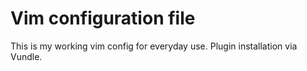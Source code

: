 Vim configuration file
======================

This is my working vim config for everyday use.
Plugin installation via Vundle.
